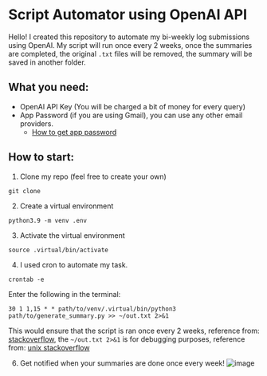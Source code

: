 # Script Automator using OpenAI API
Hello! I created this repository to automate my bi-weekly log submissions using OpenAI. My script will run once every 2 weeks, once the summaries are completed, the original `.txt` files will be removed, the summary will be saved in another folder.

## What you need:
- OpenAI API Key (You will be charged a bit of money for every query)
- App Password (if you are using Gmail), you can use any other email providers.
  - [How to get app password](https://support.google.com/accounts/answer/185833?hl=en)

## How to start:
1. Clone my repo (feel free to create your own)
```
git clone
```

2. Create a virtual environment
```
python3.9 -m venv .env
```

3. Activate the virtual environment
```
source .virtual/bin/activate
```

4. I used cron to automate my task.
```
crontab -e
```
Enter the following in the terminal:
```
30 1 1,15 * * path/to/venv/.virtual/bin/python3 path/to/generate_summary.py >> ~/out.txt 2>&1
```
This would ensure that the script is ran once every 2 weeks, reference from: [stackoverflow](https://stackoverflow.com/questions/46109358/how-to-create-a-cron-expression-for-every-2-weeks), the `~/out.txt 2>&1` is for debugging purposes, reference from: [unix stackoverflow](https://unix.stackexchange.com/questions/99263/what-does-21-in-this-command-mean)

6. Get notified when your summaries are done once every week!
![image](https://github.com/zejian99/script-automator/assets/100704949/62931d3b-49f7-467a-8924-eb1ac0850bde)
